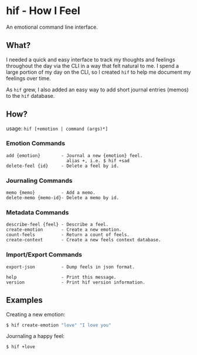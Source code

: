 # hif - How I Feel

An emotional command line interface.

## What?
I needed a quick and easy interface to track my thoughts and feelings throughout
the day via the CLI in a way that felt natural to me. I spend a large portion of 
my day on the CLI, so I created `hif` to help me document my feelings over time.

As `hif` grew, I also added an easy way to add short journal entries (memos) to
the `hif` database.

## How?
usage: `hif [+emotion | command (args)*]`


### Emotion Commands
	add {emotion}        - Journal a new {emotion} feel.
	                       alias +, i.e. $ hif +sad
	delete-feel {id}     - Delete a feel by id.

### Journaling Commands
	memo {memo}          - Add a memo.
	delete-memo {memo-id}- Delete a memo by id.

### Metadata Commands
	describe-feel {feel} - Describe a feel.
	create-emotion       - Create a new emotion.
	count-feels          - Return a count of feels.
	create-context       - Create a new feels context database.

### Import/Export Commands
	export-json          - Dump feels in json format.

	help                 - Print this message.
	version              - Print hif version information.

## Examples

Creating a new emotion:

```bash
$ hif create-emotion "love" "I love you"
```

Journaling a happy feel:
```bash
$ hif +love
```

